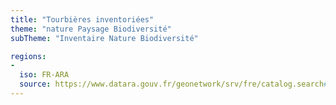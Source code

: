 ```yaml
---
title: "Tourbières inventoriées"
theme: "nature Paysage Biodiversité"
subTheme: "Inventaire Nature Biodiversité"

regions:
-
  iso: FR-ARA
  source: https://www.datara.gouv.fr/geonetwork/srv/fre/catalog.search#/search?resultType=details&sortBy=relevance&from=1&to=20&fast=index&_content_type=json&any=Tourbi%C3%A8res%20inventori%C3%A9es
---
```

